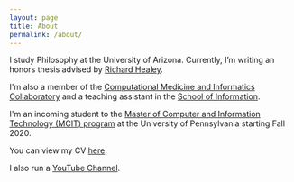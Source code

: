 ```yaml
---
layout: page
title: About
permalink: /about/
---
```


I study Philosophy at the University of Arizona. Currently, I’m writing an honors thesis advised by [Richard Healey](http://www.u.arizona.edu/~rhealey/).

I'm also a member of the [Computational Medicine and Informatics Collaboratory](https://com-in.collab.arizona.edu/) and a teaching assistant in the [School of Information](https://ischool.arizona.edu/).

I'm an incoming student to the [Master of Computer and Information Technology (MCIT) program](https://onlinelearning.seas.upenn.edu/mcit/) at the University of Pennsylvania starting Fall 2020.

You can view my CV [here](/vicera_cv.pdf).

I also run a [YouTube Channel](https://www.youtube.com/channel/UCjk3q6_JrHveu8SyT1legmg).
